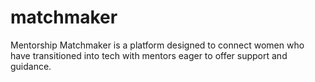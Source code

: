 # matchmaker
Mentorship Matchmaker is a platform designed to connect women who have transitioned into tech with mentors eager to offer support and guidance. 
